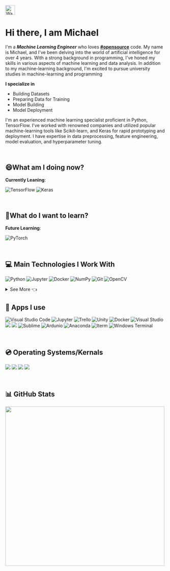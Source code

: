 <img src="https://raw.githubusercontent.com/MartinHeinz/MartinHeinz/master/wave.gif" align="center" alt="Wave Animated" width="30px">

# Hi there, I am Michael 

I'm a ***Machine Learning Engineer*** who loves <a href="https://github.com/search?q=%23opensource"><b>#opensource</b><a/> code. My name is Michael, and I've been delving into the world of artificial intelligence for over 4 years. With a strong background in programming, I've honed my skills in various aspects of machine learning and data analysis. In addition to my machine-learning background, I'm excited to pursue university studies in machine-learning and programming

**I specialize in**
- Building Datasets
- Preparing Data for Training
- Model Building
- Model Deployment

I'm an experienced machine learning specialist proficient in Python, TensorFlow. I've worked with renowned companies and utilized popular machine-learning tools like Scikit-learn, and Keras for rapid prototyping and deployment. I have expertise in data preprocessing, feature engineering, model evaluation, and hyperparameter tuning. 


&nbsp;
## 😄What am I doing now?

**Currently Leaning**:

![TensorFlow](https://img.shields.io/badge/TensorFlow-%23FF6F00.svg?style=for-the-badge&logo=TensorFlow&logoColor=white)
![Keras](https://img.shields.io/badge/Keras-FF0000?style=for-the-badge&logo=keras&logoColor=white)
<!-- https://myoctocat.com/build-your-octocat/ 

DO THIS LATER -->

<!--![OpenAI](https://github.com/Michael-Rusu/Michael-Rusu/blob/main/OpenAI%20.png)-->



&nbsp;
## 🤔What do I want to learn?
**Future Learning**:

![PyTorch](https://img.shields.io/badge/PyTorch-EE4C2C?style=for-the-badge&logo=pytorch&logoColor=white)


&nbsp;
## 💻 Main Technologies I Work With

![Python](https://img.shields.io/badge/Python-3776AB?style=for-the-badge&logo=python&logoColor=white)
![Jupyter](https://img.shields.io/badge/Jupyter-F37626.svg?&style=for-the-badge&logo=Jupyter&logoColor=white)
![Docker](https://img.shields.io/badge/Docker-2CA5E0?style=for-the-badge&logo=docker&logoColor=white)
![NumPy](https://img.shields.io/badge/numpy-%23013243.svg?style=for-the-badge&logo=numpy&logoColor=white)
![Git](https://img.shields.io/badge/Git-F05032?style=for-the-badge&logo=git&logoColor=white)
![OpenCV](https://img.shields.io/badge/OpenCV-27338e?style=for-the-badge&logo=OpenCV&logoColor=white)


<details>
  <summary>See More 👈</summary>
  
![JavaScript](https://img.shields.io/badge/JavaScript-323330?style=for-the-badge&logo=javascript&logoColor=F7DF1E)
![JSON](https://img.shields.io/badge/json-5E5C5C?style=for-the-badge&logo=json&logoColor=white)
![Arduino](https://img.shields.io/badge/Arduino_IDE-00979D?style=for-the-badge&logo=arduino&logoColor=white)
![NodeJS](https://img.shields.io/badge/Node.js-339933?style=for-the-badge&logo=nodedotjs&logoColor=white)
![NPM](https://img.shields.io/badge/npm-CB3837?style=for-the-badge&logo=npm&logoColor=white)
![Yarn](https://img.shields.io/badge/Yarn-2C8EBB?style=for-the-badge&logo=yarn&logoColor=white)
![React](https://img.shields.io/badge/React-20232A?style=for-the-badge&logo=react&logoColor=61DAFB)
![.NET](https://img.shields.io/badge/.NET-5C2D91?style=for-the-badge&logo=.net&logoColor=white)
![C++](https://img.shields.io/badge/C%2B%2B-00599C?style=for-the-badge&logo=c%2B%2B&logoColor=white)
![HTML](https://img.shields.io/badge/HTML5-E34F26?style=for-the-badge&logo=html5&logoColor=white)
![SwiftUI](https://img.shields.io/badge/Swift-FA7343?style=for-the-badge&logo=swift&logoColor=white)
![Unity](https://img.shields.io/badge/Unity-100000?style=for-the-badge&logo=unity&logoColor=white)
![PowerShell](https://img.shields.io/badge/PowerShell-5391FE?style=for-the-badge&logo=PowerShell&logoColor=white)
![C#](https://img.shields.io/badge/C%23-239120?style=for-the-badge&logo=c-sharp&logoColor=white)
![ThreeJS](https://img.shields.io/badge/ThreeJs-black?style=for-the-badge&logo=three.js&logoColor=white)
 
</details>
  
## 📱 Apps I use

![Visual Studio Code](https://img.shields.io/badge/Visual_Studio_Code-0078D4?style=for-the-badge&logo=visual%20studio%20code&logoColor=white)
![Jupyter](https://img.shields.io/badge/Jupyter-F37626.svg?&style=for-the-badge&logo=Jupyter&logoColor=white)
![Trello](https://img.shields.io/badge/Trello-0052CC?style=for-the-badge&logo=trello&logoColor=white)
![Unity](https://img.shields.io/badge/Unity-100000?style=for-the-badge&logo=unity&logoColor=white)
![Docker](https://img.shields.io/badge/Docker-2CA5E0?style=for-the-badge&logo=docker&logoColor=white)
![Visual Studio](https://img.shields.io/badge/Visual_Studio-5C2D91?style=for-the-badge&logo=visual%20studio&logoColor=white)
![](https://img.shields.io/badge/Xcode-007ACC?style=flat-square&logo=Xcode&logoColor=white)
 ![](![Repl.it](https://img.shields.io/badge/Repl.it-%230D101E.svg?style=for-the-badge&logo=replit&logoColor=white))
![Sublime](https://img.shields.io/badge/sublime_text-%23575757.svg?&style=for-the-badge&logo=sublime-text&logoColor=important)
![Ardunio](https://img.shields.io/badge/Arduino_IDE-00979D?style=for-the-badge&logo=arduino&logoColor=white)
 ![Anaconda](https://img.shields.io/badge/Anaconda-%2344A833.svg?style=for-the-badge&logo=anaconda&logoColor=white)
 ![Iterm](https://img.shields.io/badge/iTerm2-000000?style=for-the-badge&logo=iterm2&logoColor=white)
 ![Windows Terminal](https://img.shields.io/badge/windows%20terminal-4D4D4D?style=for-the-badge&logo=windows%20terminal&logoColor=white)
 <!--
 <details>
  <summary>See More</summary>
  
  <img src="https://1000logos.net/wp-content/uploads/2021/05/VMware-logo.png" width="300px"></img>
  <img src="https://www.oracle.com/ocom/groups/public/@otn/documents/digitalasset/176619.png" width="300px"></img>
 
  
  
</details>
  -->
  
  
  
  
&nbsp;
## 💿 Operating Systems/Kernals

![](https://img.shields.io/badge/iOS-000000?style=for-the-badge&logo=ios&logoColor=white)
![](https://img.shields.io/badge/Windows-0078D6?style=for-the-badge&logo=windows&logoColor=white)
![](https://img.shields.io/badge/Ubuntu-E95420?style=for-the-badge&logo=ubuntu&logoColor=white)
![](https://img.shields.io/badge/Kali_Linux-557C94?style=for-the-badge&logo=kali-linux&logoColor=white)

&nbsp;
## 📊 GitHub Stats

<a href="#"><img src="https://github-readme-stats.vercel.app/api/top-langs/?username=Michael-RDev&show_icons=true&count_private=true&theme=dark" width="500"></a>

